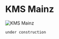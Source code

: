 # KMS Mainz

![KMS Mainz](https://azurlane.koumakan.jp/w/images/d/de/Mainz.png)

```
under construction
```